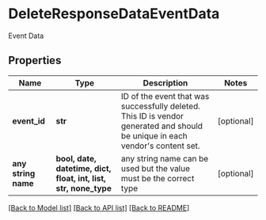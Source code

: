 # DeleteResponseDataEventData

Event Data

## Properties
Name | Type | Description | Notes
------------ | ------------- | ------------- | -------------
**event_id** | **str** | ID of the event that was successfully deleted. This ID is vendor generated and should be unique in each vendor&#39;s content set. | [optional] 
**any string name** | **bool, date, datetime, dict, float, int, list, str, none_type** | any string name can be used but the value must be the correct type | [optional]

[[Back to Model list]](../README.md#documentation-for-models) [[Back to API list]](../README.md#documentation-for-api-endpoints) [[Back to README]](../README.md)


